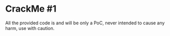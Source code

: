 # CrackMe #1

All the provided code is and will be only a PoC, never intended to cause any harm, use with caution.
